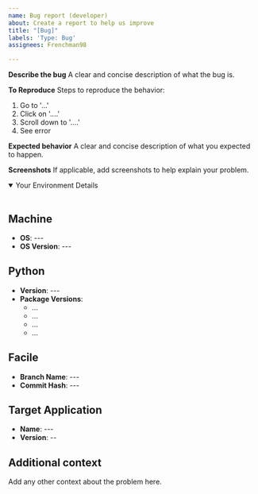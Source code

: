 ```yaml
---
name: Bug report (developer)
about: Create a report to help us improve
title: "[Bug]"
labels: 'Type: Bug'
assignees: Frenchman98

---
```


**Describe the bug**
A clear and concise description of what the bug is.

**To Reproduce**
Steps to reproduce the behavior:
1. Go to '...'
2. Click on '....'
3. Scroll down to '....'
4. See error

**Expected behavior**
A clear and concise description of what you expected to happen.

**Screenshots**
If applicable, add screenshots to help explain your problem.

<details open>
<summary>Your Environment Details</summary>
<br>

## Machine
- **OS**: ---
- **OS Version**: ---

## Python
- **Version**: ---
- **Package Versions**:
   - ...
   - ...
   - ...
   - ...

## Facile
- **Branch Name**: ---
- **Commit Hash**: ---

## Target Application
- **Name**: ---
- **Version**: --

## Additional context
Add any other context about the problem here.

</details>
